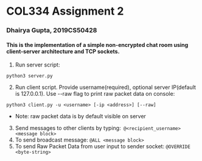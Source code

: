 # COL334 Assignment 2

### Dhairya Gupta, 2019CS50428

#### This is the implementation of a simple non-encrypted chat room using client-server architecture and TCP sockets.



1. Run server script:
```
python3 server.py
```
2. Run client script. Provide username(required), optional server IP(default is 127.0.0.1). Use --raw flag to print raw packet data on console:
```
python3 client.py -u <username> [-ip <address>] [--raw]
```

- Note: raw packet data is by default visible on server

3. Send messages to other clients by typing:``` @<recipient_username> <message block>```
4. To send broadcast message: ``` @ALL <message block> ``` 
5. To send Raw Packet Data from user input to sender socket: ``` @OVERRIDE <byte-string> ```


